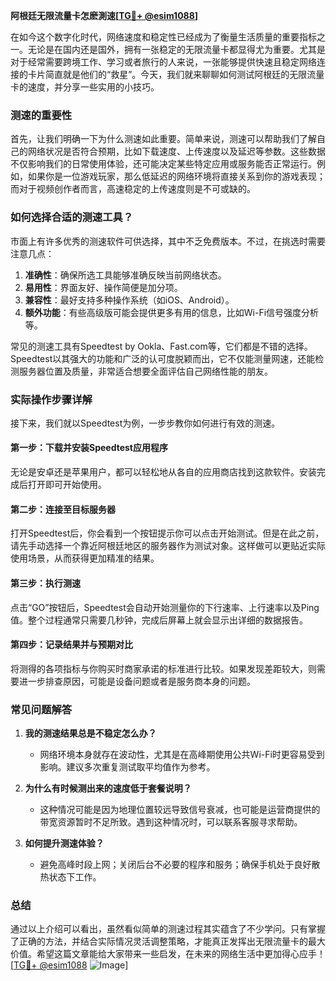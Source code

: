 **阿根廷无限流量卡怎麽測速[[TG💪+ @esim1088](https://t.me/s/esim1088)]**

在如今这个数字化时代，网络速度和稳定性已经成为了衡量生活质量的重要指标之一。无论是在国内还是国外，拥有一张稳定的无限流量卡都显得尤为重要。尤其是对于经常需要跨境工作、学习或者旅行的人来说，一张能够提供快速且稳定网络连接的卡片简直就是他们的“救星”。今天，我们就来聊聊如何测试阿根廷的无限流量卡的速度，并分享一些实用的小技巧。

### 测速的重要性

首先，让我们明确一下为什么测速如此重要。简单来说，测速可以帮助我们了解自己的网络状况是否符合预期，比如下载速度、上传速度以及延迟等参数。这些数据不仅影响我们的日常使用体验，还可能决定某些特定应用或服务能否正常运行。例如，如果你是一位游戏玩家，那么低延迟的网络环境将直接关系到你的游戏表现；而对于视频创作者而言，高速稳定的上传速度则是不可或缺的。

### 如何选择合适的测速工具？

市面上有许多优秀的测速软件可供选择，其中不乏免费版本。不过，在挑选时需要注意几点：

1. **准确性**：确保所选工具能够准确反映当前网络状态。
2. **易用性**：界面友好、操作简便是加分项。
3. **兼容性**：最好支持多种操作系统（如iOS、Android）。
4. **额外功能**：有些高级版可能会提供更多有用的信息，比如Wi-Fi信号强度分析等。

常见的测速工具有Speedtest by Ookla、Fast.com等，它们都是不错的选择。Speedtest以其强大的功能和广泛的认可度脱颖而出，它不仅能测量网速，还能检测服务器位置及质量，非常适合想要全面评估自己网络性能的朋友。

### 实际操作步骤详解

接下来，我们就以Speedtest为例，一步步教你如何进行有效的测速。

#### 第一步：下载并安装Speedtest应用程序
无论是安卓还是苹果用户，都可以轻松地从各自的应用商店找到这款软件。安装完成后打开即可开始使用。

#### 第二步：连接至目标服务器
打开Speedtest后，你会看到一个按钮提示你可以点击开始测试。但是在此之前，请先手动选择一个靠近阿根廷地区的服务器作为测试对象。这样做可以更贴近实际使用场景，从而获得更加精准的结果。

#### 第三步：执行测速
点击“GO”按钮后，Speedtest会自动开始测量你的下行速率、上行速率以及Ping值。整个过程通常只需要几秒钟，完成后屏幕上就会显示出详细的数据报告。

#### 第四步：记录结果并与预期对比
将测得的各项指标与你购买时商家承诺的标准进行比较。如果发现差距较大，则需要进一步排查原因，可能是设备问题或者是服务商本身的问题。

### 常见问题解答

1. **我的测速结果总是不稳定怎么办？**
   - 网络环境本身就存在波动性，尤其是在高峰期使用公共Wi-Fi时更容易受到影响。建议多次重复测试取平均值作为参考。

2. **为什么有时候测出来的速度低于套餐说明？**
   - 这种情况可能是因为地理位置较远导致信号衰减，也可能是运营商提供的带宽资源暂时不足所致。遇到这种情况时，可以联系客服寻求帮助。

3. **如何提升测速体验？**
   - 避免高峰时段上网；关闭后台不必要的程序和服务；确保手机处于良好散热状态下工作。

### 总结

通过以上介绍可以看出，虽然看似简单的测速过程其实蕴含了不少学问。只有掌握了正确的方法，并结合实际情况灵活调整策略，才能真正发挥出无限流量卡的最大价值。希望这篇文章能给大家带来一些启发，在未来的网络生活中更加得心应手！[[TG💪+ @esim1088](https://t.me/s/esim1088) ![Image](https://i.postimg.cc/4NQfJmqS/Snipaste-2025-05-13-00-14-12.png)]